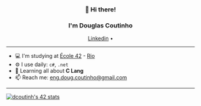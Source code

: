 <h3 align="center">👋 Hi there!</h3>
<h3 align="center">I'm Douglas Coutinho</h3>
<p align="center">
  <a href="https://www.linkedin.com/in/douglas-coutinho-dos-santos/">Linkedin</a> •
</p>

---

- 💻 I'm  studying at [École 42](https://www.42.fr/) - [Rio](https://www.42.rio/)
- ⚙️ I use daily:  `c#`, `.net`
- 🌱 Learning all about **C Lang**
- 📫 Reach me: eng.doug.coutinho@gmail.com 

---

[![dcoutinh's 42 stats](https://badge42.vercel.app/api/v2/cl5gueloc002509ml5z6i68rn/stats?cursusId=21&coalitionId=undefined)](https://github.com/JaeSeoKim/badge42)
